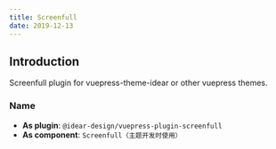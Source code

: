 ```yaml
---
title: Screenfull
date: 2019-12-13
---
```


## Introduction

Screenfull plugin for vuepress-theme-idear or other vuepress themes.

### Name

- **As plugin**: `@idear-design/vuepress-plugin-screenfull`
- **As component**: `Screenfull（主题开发时使用）`